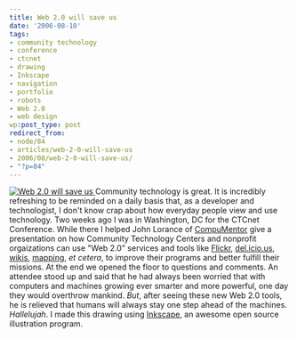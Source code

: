 ```yaml
---
title: Web 2.0 will save us
date: '2006-08-10'
tags:
- community technology
- conference
- ctcnet
- drawing
- Inkscape
- navigation
- portfolio
- robots
- Web 2.0
- web design
wp:post_type: post
redirect_from:
- node/84
- articles/web-2-0-will-save-us
- 2006/08/web-2-0-will-save-us/
- "?p=84"
---
```


  [ ![Web 2.0 will save us](http://static.flickr.com/59/212159782_9adee5b425.jpg) ](https://www.flickr.com/photos/bensheldon/212159782/ "Photo Sharing")
Community technology is great. It is incredibly refreshing to be reminded on a daily basis that, as a developer and technologist, I don't know crap about how everyday people view and use technology. Two weeks ago I was in Washington, DC for the CTCnet Conference. While there I helped John Lorance of [CompuMentor](https://web.archive.org/web/20060812225029/http://www.compumentor.org:80/) give a presentation on how Community Technology Centers and nonprofit orgaizations can use "Web 2.0" services and tools like [Flickr](https://flickr.com/), [del.icio.us](http://del.icio.us), [wikis](http://wikipedia.org), [mapping](https://web.archive.org/web/20070819093518/http://www.mappingaccess.com/), _et cetera_, to improve their programs and better fulfill their missions. At the end we opened the floor to questions and comments. An attendee stood up and said that he had always been worried that with computers and machines growing ever smarter and more powerful, one day they would overthrow mankind. _But_, after seeing these new Web 2.0 tools, he is relieved that humans will always stay one step ahead of the machines. _Hallelujah_. I made this drawing using [Inkscape](https://web.archive.org/web/20060812120129/http://www.inkscape.org:80/), an awesome open source illustration program.
